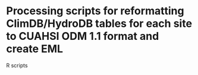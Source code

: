 # Processing scripts for reformatting ClimDB/HydroDB tables for each site to CUAHSI ODM 1.1 format and create EML

R scripts
